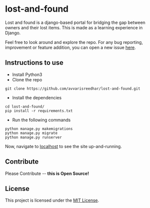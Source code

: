 # lost-and-found
Lost and found is a django-based portal for bridging the gap between owners and their lost items. This is made as a learning experience in Django.

Feel free to look around and explore the repo. For any bug reporting, improvement or feature addition, you can open a new issue [here](https://github.com/avvarisreedhar/lost-and-found/issues/new).

## Instructions to use
* Install Python3
* Clone the repo
```
git clone https://github.com/avvarisreedhar/lost-and-found.git
```
* Install the dependencies
```
cd lost-and-found/
pip install -r requirements.txt
```
* Run the following commands
```
python manage.py makemigrations
python manage.py migrate
python manage.py runserver
```
Now, navigate to [localhost](http://127.0.0.1:8000/) to see the site up-and-running.
## Contribute
Please Contribute -- **this is Open Source!**
## License
This project is licensed under the [MIT License](https://mit-license.org/).

